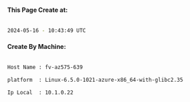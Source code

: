 
   
#### This Page Create at:

```bash

2024-05-16 - 10:43:49 UTC

```

#### Create By Machine:

```bash

Host Name : fv-az575-639

platform  : Linux-6.5.0-1021-azure-x86_64-with-glibc2.35

Ip Local  : 10.1.0.22

```


